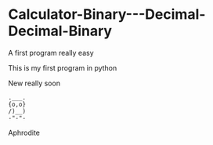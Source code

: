 # Calculator-Binary---Decimal-Decimal-Binary
A first program really easy

This is my first program in python

New really soon 

    .___.
    {o,o}
    /)__)
    -"-"-

Aphrodite
